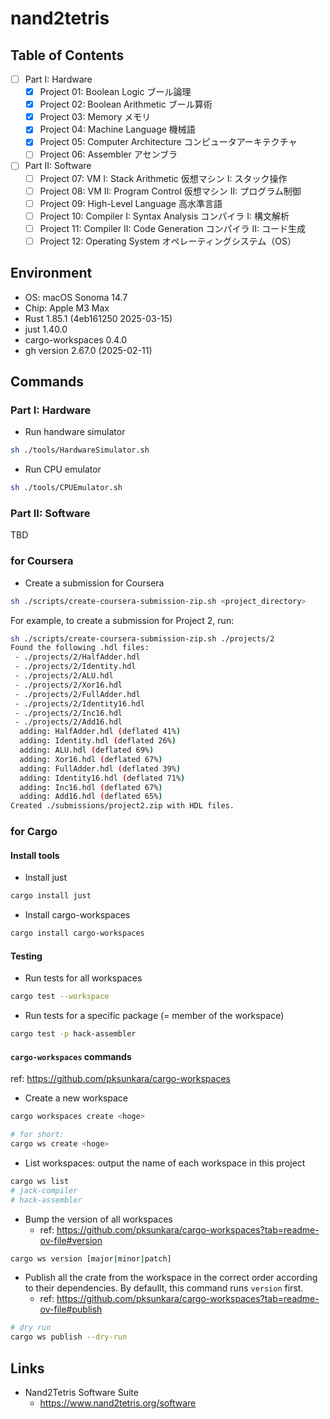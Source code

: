 # nand2tetris

## Table of Contents

- [ ] Part I: Hardware
  - [x] Project 01: Boolean Logic ブール論理
  - [x] Project 02: Boolean Arithmetic ブール算術
  - [x] Project 03: Memory メモリ
  - [x] Project 04: Machine Language 機械語
  - [x] Project 05: Computer Architecture コンピュータアーキテクチャ
  - [ ] Project 06: Assembler アセンブラ
- [ ] Part II: Software
  - [ ] Project 07: VM I: Stack Arithmetic 仮想マシン I: スタック操作
  - [ ] Project 08: VM II: Program Control 仮想マシン II: プログラム制御
  - [ ] Project 09: High-Level Language 高水準言語
  - [ ] Project 10: Compiler I: Syntax Analysis コンパイラ I: 構文解析
  - [ ] Project 11: Compiler II: Code Generation コンパイラ II: コード生成
  - [ ] Project 12: Operating System オペレーティングシステム（OS）

## Environment

- OS: macOS Sonoma 14.7
- Chip: Apple M3 Max
- Rust 1.85.1 (4eb161250 2025-03-15)
- just 1.40.0
- cargo-workspaces 0.4.0
- gh version 2.67.0 (2025-02-11)

## Commands

### Part I: Hardware

- Run handware simulator

```sh
sh ./tools/HardwareSimulator.sh
```

- Run CPU emulator

```sh
sh ./tools/CPUEmulator.sh
```

### Part II: Software

TBD

### for Coursera

- Create a submission for Coursera

```sh
sh ./scripts/create-coursera-submission-zip.sh <project_directory>
```

For example, to create a submission for Project 2, run:

```sh
sh ./scripts/create-coursera-submission-zip.sh ./projects/2
Found the following .hdl files:
 - ./projects/2/HalfAdder.hdl
 - ./projects/2/Identity.hdl
 - ./projects/2/ALU.hdl
 - ./projects/2/Xor16.hdl
 - ./projects/2/FullAdder.hdl
 - ./projects/2/Identity16.hdl
 - ./projects/2/Inc16.hdl
 - ./projects/2/Add16.hdl
  adding: HalfAdder.hdl (deflated 41%)
  adding: Identity.hdl (deflated 26%)
  adding: ALU.hdl (deflated 69%)
  adding: Xor16.hdl (deflated 67%)
  adding: FullAdder.hdl (deflated 39%)
  adding: Identity16.hdl (deflated 71%)
  adding: Inc16.hdl (deflated 67%)
  adding: Add16.hdl (deflated 65%)
Created ./submissions/project2.zip with HDL files.
```

### for Cargo

#### Install tools

- Install just

```sh
cargo install just
```

- Install cargo-workspaces

```sh
cargo install cargo-workspaces
```

#### Testing

- Run tests for all workspaces

```sh
cargo test --workspace
```

- Run tests for a specific package (= member of the workspace)

```sh
cargo test -p hack-assembler
```

#### `cargo-workspaces` commands

ref: https://github.com/pksunkara/cargo-workspaces

- Create a new workspace

```sh
cargo workspaces create <hoge>

# for short:
cargo ws create <hoge>
```

- List workspaces: output the name of each workspace in this project

```sh
cargo ws list
# jack-compiler
# hack-assembler
```

- Bump the version of all workspaces
  - ref: https://github.com/pksunkara/cargo-workspaces?tab=readme-ov-file#version

```sh
cargo ws version [major|minor|patch]
```

- Publish all the crate from the workspace in the correct order according to their dependencies. By defaullt, this command runs `version` first.
  - ref: https://github.com/pksunkara/cargo-workspaces?tab=readme-ov-file#publish

```sh
# dry run
cargo ws publish --dry-run
```

## Links

- Nand2Tetris Software Suite
  - https://www.nand2tetris.org/software
